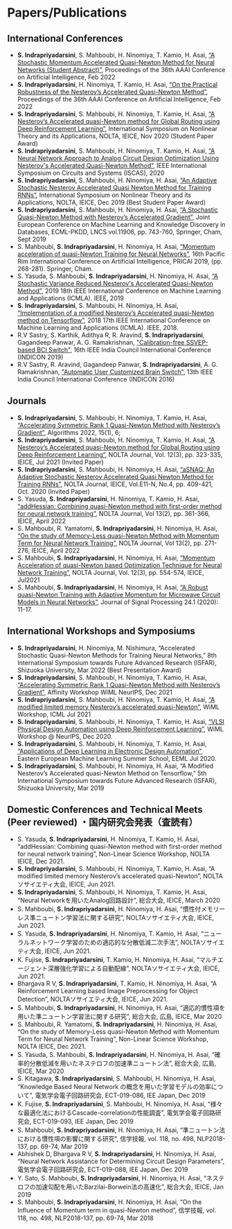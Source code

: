 <h1>Papers/Publications </h1>
<h2> International Conferences </h2>
<ul>
  <li><b>S. Indrapriyadarsini</b>, S. Mahboubi, H. Ninomiya, T. Kamio, H. Asai, <a href="https://www.aaai.org/AAAI22Papers/SA-00366-IndrapriyadarsiniS.pdf">“A Stochastic Momentum Accelerated Quasi-Newton Method for Neural Networks (Student Abstract)”</a>, Proceedings of the 36th AAAI Conference on Artificial Intelligence, Feb 2022</li>
  
  <li><b>S. Indrapriyadarsini</b>, H. Ninomiya, T. Kamio, H. Asai, <a href="https://www.aaai.org/AAAI22Papers/DC-00175-IndrapriyadarsiniS.pdf"> “On the Practical Robustness of the Nesterov’s Accelerated Quasi-Newton Method”</a>, Proceedings of the 36th AAAI Conference on Artificial Intelligence, Feb 2022</li>
  <li><b>S. Indrapriyadarsini</b>, S. Mahboubi, H. Ninomiya, T. Kamio, H. Asai, <a href="https://arxiv.org/abs/2010.09465">“A Nesterov’s Accelerated quasi-Newton method for Global Routing using Deep Reinforcement Learning”</a>, International Symposium on Nonlinear Theory and its Applications, NOLTA, IEICE, Nov 2020 (Student Paper Award)
</li>
  <li><b>S. Indrapriyadarsini</b>, S. Mahboubi, H. Ninomiya, T. Kamio, H. Asai, <a href="https://ieeexplore.ieee.org/document/9181152">“A Neural Network Approach to Analog Circuit Design Optimization Using Nesterov's Accelerated Quasi-Newton Method”</a>, IEEE International Symposium on Circuits and Systems (ISCAS), 2020 </li>
  <li><b>S. Indrapriyadarsini</b>, S. Mahboubi, H. Ninomiya, H. Asai, <a href="https://arxiv.org/abs/1909.03620">“An Adaptive Stochastic Nesterov Accelerated Quasi Newton Method for Training RNNs”</a>, International Symposium on Nonlinear Theory and its Applications, NOLTA, IEICE, Dec 2019 (Best Student Paper Award)
</li>
  <li><b>S. Indrapriyadarsini</b>, S. Mahboubi, H. Ninomiya, H. Asai, <a href="https://link.springer.com/chapter/10.1007/978-3-030-46150-8_43">“A Stochastic Quasi-Newton Method with Nesterov’s Accelerated Gradient”</a>, Joint European Conference on Machine Learning and Knowledge Discovery in Databases, ECML-PKDD, LNCS vol.11906, pp. 743-760, Springer, Cham, Sept 2019 </li>
  
  <li>S. Mahboubi, <b>S. Indrapriyadarsini</b>, H. Ninomiya, H. Asai, <a href="https://www.springerprofessional.de/en/momentum-acceleration-of-quasi-newton-training-for-neural-networ/17095012">“Momentum acceleration of quasi-Newton Training for Neural Networks”</a>, 16th Pacific Rim International Conference on Artificial Intelligence, PRICAI 2019, (pp. 268-281). Springer, Cham.</li>
  
  <li>S. Yasuda, S. Mahboubi, <b>S. Indrapriyadarsini</b>, H. Ninomiya, H. Asai, <a href="https://ieeexplore.ieee.org/document/8999311">“A Stochastic Variance Reduced Nesterov's Accelerated Quasi-Newton
 Method”</a>, 2019 18th IEEE International Conference on Machine Learning and Applications (ICMLA). IEEE, 2019</li>
 
  <li><b>S. Indrapriyadarsini</b>, S. Mahboubi, H. Ninomiya, H. Asai, <a href="https://ieeexplore.ieee.org/document/8614210">“Implementation of a modified Nesterov’s Accelerated quasi-Newton method on Tensorflow”</a>, 2018 17th IEEE International Conference on Machine Learning and Applications (ICMLA). IEEE, 2018.</li>
  
  <li>R.V Sastry, S. Karthik, Adithya R, R. Aravind, <b>S. Indrapriyadarsini</b>, Gagandeep Panwar, A. G. Ramakrishnan, <a href="https://ieeexplore.ieee.org/abstract/document/9028973">"Calibration-free SSVEP-based BCI Switch"</a>, 16th IEEE India Council International Conference (INDICON 2019)</li>
  
  <li>R.V Sastry, R. Aravind, Gagandeep Panwar, <b>S. Indrapriyadarsini</b>, A. G. Ramakrishnan, <a href="http://ieeexplore.ieee.org/document/7839045/">"Automatic User Customized Brain Switch"</a>, 13th IEEE India Council International Conference (INDICON 2016)</li>
</ul>

 <h2> Journals </h2>
 <ul>
<li><b>S. Indrapriyadarsini</b>, S. Mahboubi, H. Ninomiya, T. Kamio, H. Asai, <a href="https://www.mdpi.com/1999-4893/15/1/6">“Accelerating Symmetric Rank 1 Quasi-Newton Method with Nesterov’s Gradient”</a>, Algorithms 2022, 15(1), 6;  </li>
<li>	<b>S. Indrapriyadarsini</b>, S. Mahboubi, H. Ninomiya, T. Kamio, H. Asai, <a href="https://www.jstage.jst.go.jp/article/nolta/12/3/12_323/_article">“A Nesterov’s Accelerated quasi-Newton method for Global Routing using Deep Reinforcement Learning”</a>, NOLTA Journal, Vol. 12(3), pp. 323-335, IEICE, Jul 2021 (Invited Paper)</li>
<li>	<b>S. Indrapriyadarsini</b>, S. Mahboubi, H. Ninomiya, H. Asai, <a href="https://www.jstage.jst.go.jp/article/nolta/11/4/11_409/_article">“aSNAQ: An Adaptive Stochastic Nesterov Accelerated Quasi Newton Method for Training RNNs”</a>, NOLTA Journal, IEICE, Vol.E11-N, No.4, pp. 409-421, Oct. 2020 (Invited Paper)</li>
<li>	S. Yasuda, <b>S. Indrapriyadarsini</b>, H. Ninomiya, T. Kamio, H. Asai, <a href="https://www.jstage.jst.go.jp/article/nolta/13/2/13_361/_article/-char/en">“addHessian: Combining quasi-Newton method with first-order method for neural network training”</a>, NOLTA Journal, Vol 13(2), pp. 361-366, IEICE, April 2022</li>
<li>	S. Mahboubi, R.  Yamatomi, <b>S. Indrapriyadarsini</b>, H. Ninomiya, H. Asai, <a href="https://www.jstage.jst.go.jp/article/nolta/13/2/13_271/_article/-char/en">“On the study of Memory-Less quasi-Newton Method with Momentum Term for Neural Network Training”</a>, NOLTA Journal, Vol 13(2), pp. 271-276, IEICE, April 2022</li>
<li>	S. Mahboubi, <b>S. Indrapriyadarsini</b>, H. Ninomiya, H. Asai, <a href="https://www.jstage.jst.go.jp/article/nolta/12/3/12_554/_article">“Momentum Acceleration of quasi-Newton based Optimization Technique for Neural Network Training”</a>, NOLTA Journal, Vol. 12(3), pp. 554-574, IEICE, Jul2021 </li>
<li>	S. Mahboubi, <b>S. Indrapriyadarsini</b>, H. Ninomiya, H. Asai, <a href="https://www.jstage.jst.go.jp/article/jsp/24/1/24_11/_article/-char/ja/">“A Robust quasi-Newton Training with Adaptive Momentum for Microwave Circuit Models in Neural Networks”</a>, Journal of Signal Processing 24.1 (2020): 11-17.</li>
</ul>


 <h2> International Workshops and Symposiums </h2>
 <ul>
<li>	<b>S. Indrapriyadarsini</b>, H. Ninomiya, M. Nishimura, “Accelerated Stochastic Quasi-Newton Methods for Training Neural Networks,” 8th International Symposium towards Future Advanced Research (ISFAR), Shizuoka University, Mar 2022 (Best Presentation Award)</li>
<li>	<b>S. Indrapriyadarsini</b>, S. Mahboubi, H. Ninomiya, T. Kamio, H. Asai, <a href="https://neurips.cc/media/PosterPDFs/NeurIPS 2021/e00da03b685a0dd18fb6a08af0923de0_QxxwcQC.png">“Accelerating Symmetric Rank 1 Quasi-Newton Method with Nesterov’s Gradient”</a>, Affinity Workshop WiML NeurIPS, Dec 2021</li>
<li>	<b>S. Indrapriyadarsini</b>, S. Mahboubi, H. Ninomiya, T. Kamio, H. Asai, <a href="https://arxiv.org/abs/2112.01327">“A modified limited memory Nesterov’s accelerated quasi-Newton”</a>, WiML Workshop, ICML Jul 2021</li>
<li>	<b>S. Indrapriyadarsini</b>, S. Mahboubi, H. Ninomiya, T. Kamio, H. Asai, <a href="https://drive.google.com/file/d/1vCaf5PCfr50DYrZD2SrSkpG9T8DILhU7/view?usp=sharing">“VLSI Physical Design Automation using Deep Reinforcement Learning”</a>, WiML Workshop @ NeurIPS, Dec 2020.</li>
<li> <b>S. Indrapriyadarsini</b>, S. Mahboubi, H. Ninomiya, T. Kamio, H. Asai, <a href="https://youtu.be/ka7myLeeQ_U">“Applications of Deep Learning in Electronic Design Automation”</a>, Eastern European Machine Learning Summer School, EEML Jul 2020.</li>
<li> <b>S. Indrapriyadarsini</b>, S. Mahboubi, H. Ninomiya, H. Asai, “A Modified Nesterov’s Accelerated quasi-Newton Method on Tensorflow,” 5th International Symposium towards Future Advanced Research (ISFAR), Shizuoka University, Mar 2019 </li>
  </ul>
  
 <h2> Domestic Conferences and Technical Meets (Peer reviewed) ・国内研究会発表（査読有）</h2>
 <ul>
<li>	S. Yasuda, <b>S. Indrapriyadarsini</b>, H. Ninomiya, T. Kamio, H. Asai, “addHessian: Combining quasi-Newton method with first-order method for neural network training”, Non-Linear Science Workshop, NOLTA IEICE, Dec 2021.</li>
<li>	<b>S. Indrapriyadarsini</b>, S. Mahboubi, H. Ninomiya, T. Kamio, H. Asai, “A modified limited memory Nesterov’s accelerated quasi-Newton”</a>, NOLTAソサイエティ大会, IEICE, Jun 2021.</li>
<li>	<b>S. Indrapriyadarsini</b>, S. Mahboubi, H. Ninomiya, T. Kamio, H. Asai, “Neural Networkを用いたAnalog回路設計”</a>, 総合大会, IEICE, March 2020</li>
<li>	S. Mahboubi, <b>S. Indrapriyadarsini</b>, H. Ninomiya, H. Asai, “慣性付メモリーレス準ニュートン学習法に関する研究”</a>, NOLTAソサイエティ大会, IEICE, Jun 2021.</li>
<li>	S. Yasuda, <b>S. Indrapriyadarsini</b>, H. Ninomiya, T. Kamio, H. Asai, “ニューラルネットワーク学習のための適応的な分散低減二次手法”</a>, NOLTAソサイエティ大会, IEICE, Jun 2021.</li>
<li>	K. Fujise, <b>S. Indrapriyadarsini</b>, T. Kamio, H. Ninomiya, H. Asai, “マルチエージェント深層強化学習による自動配線”</a>, NOLTAソサイエティ大会, IEICE, Jun 2021.</li>
<li>	Bhargava R V, <b>S. Indrapriyadarsini</b>, T. Kamio, H. Ninomiya, H. Asai, “A Reinforcement Learning based Image Preprocessing for Object Detection”</a>, NOLTAソサイエティ大会, IEICE, Jun 2021.</li>
<li>	S. Mahboubi, <b>S. Indrapriyadarsini</b>, H. Ninomiya, H. Asai, “適応的慣性項を用いた準ニュートン学習法に関する研究”</a>, 総合大会, 広島, IEICE, Mar 2020</li>
<li>	S. Mahboubi, R.  Yamatomi, <b>S. Indrapriyadarsini</b>, H. Ninomiya, H. Asai, “On the study of Memory-Less quasi-Newton Method with Momentum Term for Neural Network Training”</a>, Non-Linear Science Workshop, NOLTA IEICE, Dec 2021.</li>
<li>	S. Yasuda, S. Mahboubi, <b>S. Indrapriyadarsini</b>, H. Ninomiya, H. Asai, “確率的分散低減を用いたネステロフの加速準ニュートン法”</a>, 総合大会, 広島, IEICE, Mar 2020 </li>
<li>	S.  Kitagawa, <b>S. Indrapriyadarsini</b>, S. Mahboubi, H. Ninomiya, H. Asai, “Knowledge Based Neural Network の概念を用いた学習モデルの効率について”</a>, 電気学会電子回路研究会, ECT-019-086, IEE Japan, Dec 2019 </li>
<li>	K. Fujise, <b>S. Indrapriyadarsini</b>, S. Mahboubi, H. Ninomiya, H. Asai, “様々な最適化法におけるCascade-correlationの性能調査”</a>, 電気学会電子回路研究会, ECT-019-093, IEE Japan, Dec 2019 </li>
<li>	S. Mahboubi, <b>S. Indrapriyadarsini</b>, H. Ninomiya, H. Asai, “準ニュートン法における慣性項の影響に関する研究”</a>, 信学技報, vol. 118, no. 498, NLP2018-137, pp. 69-74, Mar 2019 </li>
<li>	Abhishek D, Bhargava R V, <b>S. Indrapriyadarsini</b>, H. Ninomiya, H. Asai, “Neural Network Assistance for Determining Circuit Design Parameters”</a>, 電気学会電子回路研究会, ECT-019-088, IEE Japan, Dec 2019 </li>
<li>	Y.  Sato, S. Mahboubi, <b>S. Indrapriyadarsini</b>, H. Ninomiya, H. Asai, “ネステロフの加速勾配を用いたBarzilai-Borwein法の高速化”</a>, 総合大会, IEICE, Jan 2019 </li>
<li>	S. Mahboubi, <b>S. Indrapriyadarsini</b>, H. Ninomiya, H. Asai, “On the Influence of Momentum term in quasi-Newton method”</a>, 信学技報, vol. 118, no. 498, NLP2018-137, pp. 69-74, Mar 2018 </li>

 </ul>
